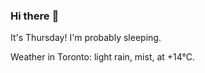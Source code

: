 ### Hi there :wave:

It's Thursday! I'm probably sleeping.

Weather in Toronto: light rain, mist, at +14°C.
